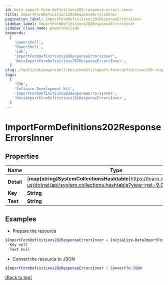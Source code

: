 ```yaml
---
id: beta-import-form-definitions202-response-errors-inner
title: ImportFormDefinitions202ResponseErrorsInner
pagination_label: ImportFormDefinitions202ResponseErrorsInner
sidebar_label: ImportFormDefinitions202ResponseErrorsInner
sidebar_class_name: powershellsdk
keywords:
  [
    'powershell',
    'PowerShell',
    'sdk',
    'ImportFormDefinitions202ResponseErrorsInner',
    'BetaImportFormDefinitions202ResponseErrorsInner',
  ]
slug: /tools/sdk/powershell/beta/models/import-form-definitions202-response-errors-inner
tags:
  [
    'SDK',
    'Software Development Kit',
    'ImportFormDefinitions202ResponseErrorsInner',
    'BetaImportFormDefinitions202ResponseErrorsInner',
  ]
---
```


# ImportFormDefinitions202ResponseErrorsInner

## Properties

| Name | Type | Description | Notes |
| --- | --- | --- | --- |
| **Detail** | [**map[string]SystemCollectionsHashtable**]https://learn.microsoft.com/en-us/dotnet/api/system.collections.hashtable?view=net-9.0 |  | [optional] |
| **Key** | **String** |  | [optional] |
| **Text** | **String** |  | [optional] |

## Examples

- Prepare the resource

```powershell
$ImportFormDefinitions202ResponseErrorsInner = Initialize-BetaImportFormDefinitions202ResponseErrorsInner  -Detail null `
 -Key null `
 -Text null
```

- Convert the resource to JSON

```powershell
$ImportFormDefinitions202ResponseErrorsInner | ConvertTo-JSON
```

[[Back to top]](#)
